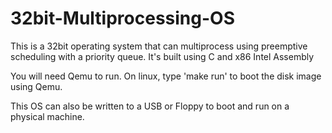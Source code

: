 # 32bit-Multiprocessing-OS
This is a 32bit operating system that can multiprocess using preemptive scheduling with a priority queue.
It's built using C and x86 Intel Assembly

You will need Qemu to run.
On linux, type 'make run' to boot the disk image using Qemu.

This OS can also be written to a USB or Floppy to boot and run on a physical machine.